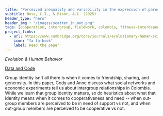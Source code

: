 ```yaml
---
title: "Perceived inequality and variability in the expression of parochial altruism"
subtitle: Ross, C.T., & Pisor, A.C. (2025)
header_type: "hero"
header_img : "/images/scatter_in_out.png"
tags: [cooperation, intergroup, fieldwork, colombia, fitness-interdependence]
project_links:
  - url: https://www.cambridge.org/core/journals/evolutionary-human-sciences/article/perceived-inequality-and-variability-in-the-expression-of-parochial-altruism/B8A882DD29550F523413478D349B20C9
    icon: "fa fa-book"
    label: Read the paper
---
```

*Evolution & Human Behavior*

<i class="fa-solid fa-database"></i><a href="https://github.com/ctross/parochialism_and_inequality" class="btn">Data and Code</a>

Group identity isn't all there is when it comes to friendship, sharing, and generosity. In this paper, Cody and Anne discuss what social networks and economic experiments tell us about intergroup relationships in Colombia. While we learn that group identity matters, so do heuristics about what that identity means when it comes to cooperativeness and need -- when out-group members are perceived to be in need of support vs not, and when out-group members are perceived to be cooperative vs not.
